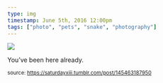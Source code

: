 ```yaml
---
type: img
timestamp: June 5th, 2016 12:00pm
tags: ["photo", "pets", "snake", "photography"]
---
```

<img src="https://saturdayxiii.github.io/media/145463187950.jpg"/>
                                                                                          
You’ve been here already.
 
                                    
                
                
                
                
                                
<small>source: https://saturdayxiii.tumblr.com/post/145463187950</small>